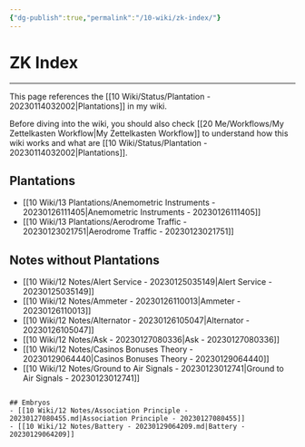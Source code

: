 ```yaml
---
{"dg-publish":true,"permalink":"/10-wiki/zk-index/"}
---
```


# ZK Index
---
This page references the [[10 Wiki/Status/Plantation - 20230114032002\|Plantations]] in my wiki.

Before diving into the wiki, you should also check [[20 Me/Workflows/My Zettelkasten Workflow\|My Zettelkasten Workflow]] to understand how this wiki works and what are [[10 Wiki/Status/Plantation - 20230114032002\|Plantations]].

## Plantations
- [[10 Wiki/13 Plantations/Anemometric Instruments - 20230126111405\|Anemometric Instruments - 20230126111405]]
- [[10 Wiki/13 Plantations/Aerodrome Traffic - 20230123021751\|Aerodrome Traffic - 20230123021751]]


## Notes without Plantations
- [[10 Wiki/12 Notes/Alert Service - 20230125035149\|Alert Service - 20230125035149]]
- [[10 Wiki/12 Notes/Ammeter - 20230126110013\|Ammeter - 20230126110013]]
- [[10 Wiki/12 Notes/Alternator - 20230126105047\|Alternator - 20230126105047]]
- [[10 Wiki/12 Notes/Ask - 20230127080336\|Ask - 20230127080336]]
- [[10 Wiki/12 Notes/Casinos Bonuses Theory - 20230129064440\|Casinos Bonuses Theory - 20230129064440]]
- [[10 Wiki/12 Notes/Ground to Air Signals - 20230123012741\|Ground to Air Signals - 20230123012741]]
```

## Embryos
- [[10 Wiki/12 Notes/Association Principle - 20230127080455.md|Association Principle - 20230127080455]]
- [[10 Wiki/12 Notes/Battery - 20230129064209.md|Battery - 20230129064209]]
```